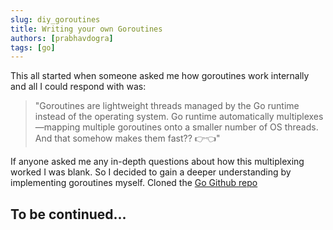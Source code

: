 ```yaml
---
slug: diy_goroutines
title: Writing your own Goroutines
authors: [prabhavdogra]
tags: [go]
---
```


This all started when someone asked me how goroutines work internally and all I could respond with was:

> "Goroutines are lightweight threads managed by the Go runtime instead of the operating system. Go runtime automatically multiplexes—mapping multiple goroutines onto a smaller number of OS threads. And that somehow makes them fast?? 👉👈"

If anyone asked me any in-depth questions about how this multiplexing worked I was blank. So I decided to gain a deeper understanding by implementing goroutines myself. Cloned the [Go Github repo](https://github.com/golang/go)

## To be continued...